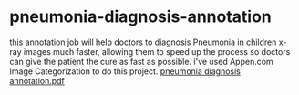 # pneumonia-diagnosis-annotation
this annotation job will help doctors to diagnosis Pneumonia in children x-ray images much faster, allowing them to speed up the process so doctors can give the patient the cure as fast as possible. i've used Appen.com Image Categorization to do this project.
[pneumonia diagnosis annotation.pdf](https://github.com/mr-ZIAD/pneumonia-diagnosis-annotation/files/6979618/pneumonia.diagnosis.annotation.pdf)

